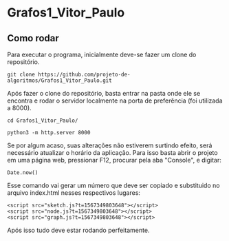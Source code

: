 # Grafos1_Vitor_Paulo
## Como rodar
Para executar o programa, inicialmente deve-se fazer um clone do repositório.
```
git clone https://github.com/projeto-de-algoritmos/Grafos1_Vitor_Paulo.git
```
Após fazer o clone do repositório, basta entrar na pasta onde ele se encontra e rodar o servidor localmente na porta de preferência (foi utilizada a 8000).
```
cd Grafos1_Vitor_Paulo/

python3 -m http.server 8000
```
Se por algum acaso, suas alterações não estiverem surtindo efeito, será necessário atualizar o horário da aplicação. Para isso basta abrir o projeto em uma página web, pressionar F12, procurar pela aba "Console", e digitar:
```
Date.now()
```
Esse comando vai gerar um número que deve ser copiado e substituido no arquivo index.html nesses respectivos lugares:
```
<script src="sketch.js?t=1567349803648"></script>
<script src="node.js?t=1567349803648"></script>
<script src="graph.js?t=1567349803648"></script>
```
Após isso tudo deve estar rodando perfeitamente.
